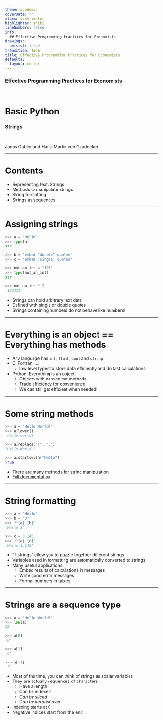 ```yaml
---
theme: academic
coverDate: ""
class: text-center
highlighter: shiki
lineNumbers: false
info: |
  ## Effective Programming Practices for Economists
drawings:
  persist: false
transition: fade
title: Effective Programming Practices for Economists
defaults:
  layout: center
---
```


### Effective Programming Practices for Economists

<br/>

# Basic Python

### Strings

<br/>


Janoś Gabler and Hans-Martin von Gaudecker

---

# Contents

- Representing text: Strings
- Methods to manipulate strings
- String formatting
- Strings as sequences

---


# Assigning strings

<div class="grid grid-cols-2 gap-4">
<div>

```python
>>> a = "Hello"
>>> type(a)
str

>>> b = 'embed "double" quotes'
>>> c = "embed 'single' quotes"

>>> not_an_int = "123"
>>> type(not_an_int)
str

>>> not_an_int * 2
'123123'
```

</div>
<div>

- Strings can hold arbitrary text data
- Defined with single or double quotes
- Strings containing numbers do not behave like numbers!

</div>
</div>


---

# Everything is an object == Everything has methods

- Any language has `int`, `float`, `bool` and `string`
- C, Fortran, ...:
  - low level types to store data efficiently and do fast calculations
- Python: Everything is an object
  - Objects with convenient methods
  - Trade efficiency for convenience
  - We can still get efficient when needed!

---

# Some string methods


<div class="grid grid-cols-2 gap-4">
<div>

```python
>>> a = "Hello World!"
>>> a.lower()
'hello world!'

>>> a.replace("!", ".")
"Hello World."

>>> a.startswith("Hello")
True
```

</div>
<div>

- There are many methods for string manipulation
- [Full documentation](https://docs.python.org/3/library/stdtypes.html#text-sequence-type-str)

</div>
</div>


---

# String formatting


<div class="grid grid-cols-2 gap-4">
<div>

```python
>>> a = "Hello"
>>> b = "3"
>>> f"{a} {b}"
'Hello 3'

>>> c = 3.145
>>> f"{a} {c}"
'Hello 3.145'

```

</div>
<div>

- "f-strings" allow you to puzzle together different strings
- Variables used in formatting are automatically converted to strings
- Many useful applications:
  - Embed results of calculations in messages
  - Write good error messages
  - Format numbers in tables

</div>
</div>


---

# Strings are a sequence type


<div class="grid grid-cols-2 gap-4">
<div>

```python
>>> a = "Hello World!"
>>> len(a)
12

>>> a[0]
'H'

>>> a[1]
'e'

>>> a[-1]
'!'
```

</div>
<div>

- Most of the time, you can think of strings as scalar variables
- They are actually sequences of characters
    - Have a length
    - Can be indexed
    - *Can be sliced*
    - *Can be iterated over*
- Indexing starts at 0
- Negative indices start from the end

</div>
</div>
